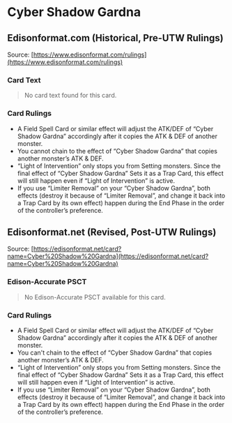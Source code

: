 # Cyber Shadow Gardna

## Edisonformat.com (Historical, Pre-UTW Rulings)

Source: [https://www.edisonformat.com/rulings](https://www.edisonformat.com/rulings)

### Card Text

> No card text found for this card.

### Card Rulings

*   A Field Spell Card or similar effect will adjust the ATK/DEF of “Cyber Shadow Gardna” accordingly after it copies the ATK & DEF of another monster.
*   You cannot chain to the effect of “Cyber Shadow Gardna” that copies another monster’s ATK & DEF.
*   “Light of Intervention” only stops you from Setting monsters. Since the final effect of “Cyber Shadow Gardna” Sets it as a Trap Card, this effect will still happen even if “Light of Intervention” is active.
*   If you use “Limiter Removal” on your “Cyber Shadow Gardna”, both effects (destroy it because of “Limiter Removal”, and change it back into a Trap Card by its own effect) happen during the End Phase in the order of the controller’s preference.

## Edisonformat.net (Revised, Post-UTW Rulings)

Source: [https://edisonformat.net/card?name=Cyber%20Shadow%20Gardna](https://edisonformat.net/card?name=Cyber%20Shadow%20Gardna)

### Edison-Accurate PSCT

> No Edison-Accurate PSCT available for this card.

### Card Rulings

*   A Field Spell Card or similar effect will adjust the ATK/DEF of “Cyber Shadow Gardna” accordingly after it copies the ATK & DEF of another monster.
*   You can't chain to the effect of “Cyber Shadow Gardna” that copies another monster’s ATK & DEF.
*   “Light of Intervention” only stops you from Setting monsters. Since the final effect of “Cyber Shadow Gardna” Sets it as a Trap Card, this effect will still happen even if “Light of Intervention” is active.
*   If you use “Limiter Removal” on your “Cyber Shadow Gardna”, both effects (destroy it because of “Limiter Removal”, and change it back into a Trap Card by its own effect) happen during the End Phase in the order of the controller’s preference.
            